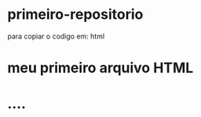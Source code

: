 # primeiro-repositorio

para copiar o codigo em: html
<html>
  <h1> meu primeiro arquivo HTML<h1>
<html>
....
